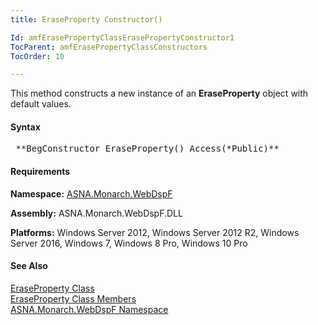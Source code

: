 ```yaml
---
title: EraseProperty Constructor()

Id: amfErasePropertyClassErasePropertyConstructor1
TocParent: amfErasePropertyClassConstructors
TocOrder: 10

---
```


This method constructs a new instance of an **EraseProperty** object with default values.

#### Syntax
<pre class="prettyprint"> **BegConstructor EraseProperty() Access(*Public)** </pre>

#### Requirements
**Namespace:** [ASNA.Monarch.WebDspF](amfWebDspFNamespace.html)

**Assembly:** ASNA.Monarch.WebDspF.DLL

**Platforms:** Windows Server 2012, Windows Server 2012 R2, Windows Server 2016, Windows 7, Windows 8 Pro, Windows 10 Pro

#### See Also
[ EraseProperty Class](amfErasePropertyClass.html) <br clear="none" /> [ EraseProperty Class Members](amfErasePropertyClassMembers.html) <br clear="none" /> [ ASNA.Monarch.WebDspF Namespace](amfWebDspFNamespace.html) 
